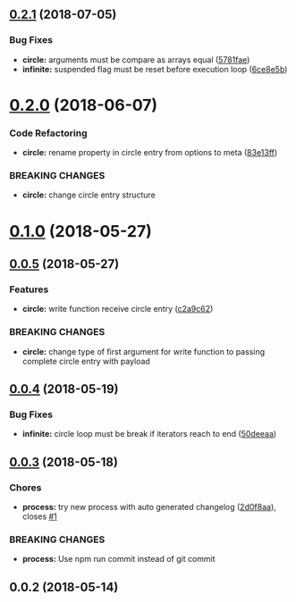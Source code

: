 <a name="0.2.1"></a>
## [0.2.1](https://github.com/mjancarik/infinite-circle/compare/0.2.0...0.2.1) (2018-07-05)


### Bug Fixes

* **circle:** arguments must be compare as arrays equal ([5781fae](https://github.com/mjancarik/infinite-circle/commit/5781fae))
* **infinite:** suspended flag must be reset before execution loop ([6ce8e5b](https://github.com/mjancarik/infinite-circle/commit/6ce8e5b))



<a name="0.2.0"></a>
# [0.2.0](https://github.com/mjancarik/infinite-circle/compare/0.1.0...0.2.0) (2018-06-07)


### Code Refactoring

* **circle:** rename property in circle entry from options to meta ([83e13ff](https://github.com/mjancarik/infinite-circle/commit/83e13ff))


### BREAKING CHANGES

* **circle:** change circle entry structure



<a name="0.1.0"></a>
# [0.1.0](https://github.com/mjancarik/infinite-circle/compare/0.0.5...0.1.0) (2018-05-27)



<a name="0.0.5"></a>
## [0.0.5](https://github.com/mjancarik/infinite-circle/compare/0.0.4...0.0.5) (2018-05-27)


### Features

* **circle:** write function receive circle entry ([c2a9c62](https://github.com/mjancarik/infinite-circle/commit/c2a9c62))


### BREAKING CHANGES

* **circle:** change type of first argument for write function to passing complete circle entry
with payload



<a name="0.0.4"></a>
## [0.0.4](https://github.com/mjancarik/infinite-circle/compare/0.0.3...0.0.4) (2018-05-19)


### Bug Fixes

* **infinite:** circle loop must be break if iterators reach to end ([50deeaa](https://github.com/mjancarik/infinite-circle/commit/50deeaa))



<a name="0.0.3"></a>
## [0.0.3](https://github.com/mjancarik/infinite-circle/compare/0.0.2...0.0.3) (2018-05-18)


### Chores

* **process:** try new process with auto generated changelog ([2d0f8aa](https://github.com/mjancarik/infinite-circle/commit/2d0f8aa)), closes [#1](https://github.com/mjancarik/infinite-circle/issues/1)


### BREAKING CHANGES

* **process:** Use npm run commit instead of git commit



<a name="0.0.2"></a>
## 0.0.2 (2018-05-14)



